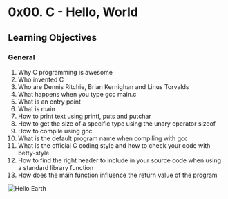 # 0x00. C - Hello, World  

## Learning Objectives  

### General
1. Why C programming is awesome  
2. Who invented C  
3. Who are Dennis Ritchie, Brian Kernighan and Linus Torvalds  
4. What happens when you type gcc main.c  
5. What is an entry point  
6. What is main  
7. How to print text using printf, puts and putchar  
8. How to get the size of a specific type using the unary operator sizeof  
9. How to compile using gcc  
10. What is the default program name when compiling with gcc  
11. What is the official C coding style and how to check your code with betty-style  
12. How to find the right header to include in your source code when using a standard library function  
13. How does the main function influence the return value of the program  

![Hello Earth](https://tse2.mm.bing.net/th?id=OIP.vr7H0IIuKztnuO77kYigTwHaEK&w=690&c=7&pid=Api&p=0)
